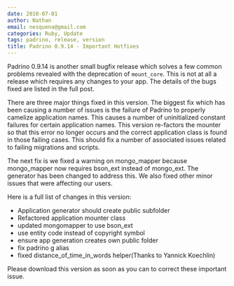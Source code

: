 ```yaml
---
date: 2010-07-01
author: Nathan
email: nesquena@gmail.com
categories: Ruby, Update
tags: padrino, release, version
title: Padrino 0.9.14 - Important Hotfixes
---
```


Padrino 0.9.14 is another small bugfix release which solves a few common problems revealed with the deprecation of `mount_core`. This is not at all a release which requires any changes to your app. The details of the bugs fixed are listed in the full post.

<break>

There are three major things fixed in this version. The biggest fix which has been causing a number of issues is the failure of Padrino to properly camelize application names. This causes a number of uninitialized constant failures for certain application names. This version re-factors the mounter so that this error no longer occurs and the correct application class is found in those failing cases. This should fix a number of associated issues related to failing migrations and scripts.

The next fix is we fixed a warning on mongo\_mapper because mongo\_mapper now requires bson\_ext instead of mongo\_ext. The generator has been changed to address this. We also fixed other minor issues that were affecting our users.

Here is a full list of changes in this version:

-   Application generator should create public subfolder
-   Refactored application mounter class
-   updated mongomapper to use bson\_ext
-   use entity code instead of copyright symbol
-   ensure app generation creates own public folder
-   fix padrino g alias
-   fixed distance\_of\_time\_in\_words helper(Thanks to Yannick Koechlin)

Please download this version as soon as you can to correct these important issue.
